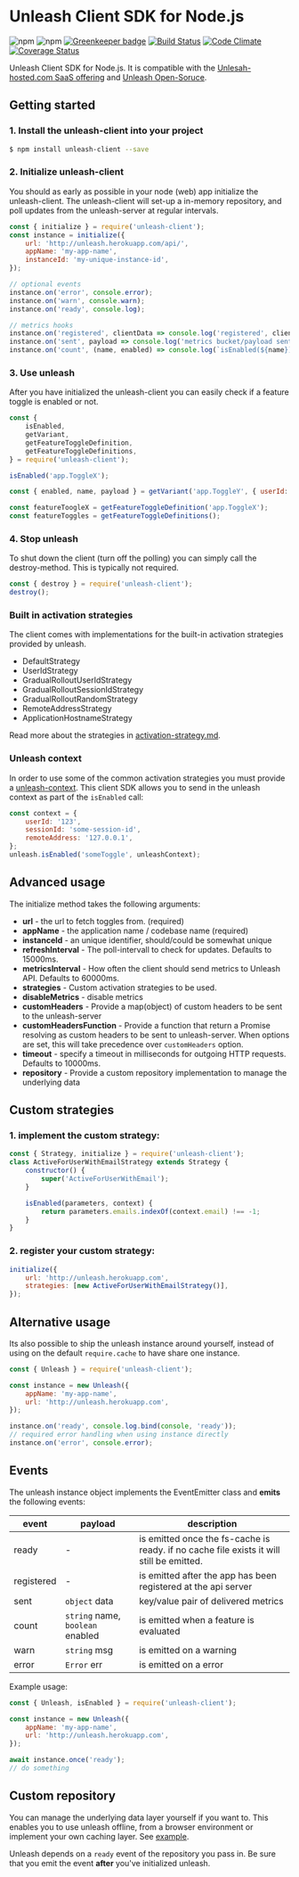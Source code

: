 # Unleash Client SDK for Node.js

![npm](https://img.shields.io/npm/v/unleash-client)
![npm](https://img.shields.io/npm/dm/unleash-client)
[![Greenkeeper badge](https://badges.greenkeeper.io/Unleash/unleash-client-node.svg)](https://greenkeeper.io/)
[![Build Status](https://travis-ci.org/Unleash/unleash-client-node.svg?branch=master)](https://travis-ci.org/Unleash/unleash-client-node)
[![Code Climate](https://codeclimate.com/github/Unleash/unleash-client-node/badges/gpa.svg)](https://codeclimate.com/github/Unleash/unleash-client-node)
[![Coverage Status](https://coveralls.io/repos/github/Unleash/unleash-client-node/badge.svg?branch=master)](https://coveralls.io/github/Unleash/unleash-client-node?branch=master)

Unleash Client SDK for Node.js. It is compatible with the [Unlesah-hosted.com SaaS offering](https://www.unleash-hosted.com/) and [Unleash Open-Soruce](https://github.com/finn-no/unleash).

## Getting started

### 1. Install the unleash-client into your project

```bash
$ npm install unleash-client --save
```

### 2. Initialize unleash-client

You should as early as possible in your node (web) app initialize the unleash-client. The
unleash-client will set-up a in-memory repository, and poll updates from the unleash-server at
regular intervals.

```js
const { initialize } = require('unleash-client');
const instance = initialize({
    url: 'http://unleash.herokuapp.com/api/',
    appName: 'my-app-name',
    instanceId: 'my-unique-instance-id',
});

// optional events
instance.on('error', console.error);
instance.on('warn', console.warn);
instance.on('ready', console.log);

// metrics hooks
instance.on('registered', clientData => console.log('registered', clientData));
instance.on('sent', payload => console.log('metrics bucket/payload sent', payload));
instance.on('count', (name, enabled) => console.log(`isEnabled(${name}) returned ${enabled}`));
```

### 3. Use unleash

After you have initialized the unleash-client you can easily check if a feature toggle is enabled or
not.

```js
const {
    isEnabled,
    getVariant,
    getFeatureToggleDefinition,
    getFeatureToggleDefinitions,
} = require('unleash-client');

isEnabled('app.ToggleX');

const { enabled, name, payload } = getVariant('app.ToggleY', { userId: '1234' });

const featureToogleX = getFeatureToggleDefinition('app.ToggleX');
const featureToggles = getFeatureToggleDefinitions();
```

### 4. Stop unleash

To shut down the client (turn off the polling) you can simply call the destroy-method. This is
typically not required.

```js
const { destroy } = require('unleash-client');
destroy();
```

### Built in activation strategies

The client comes with implementations for the built-in activation strategies provided by unleash.

-   DefaultStrategy
-   UserIdStrategy
-   GradualRolloutUserIdStrategy
-   GradualRolloutSessionIdStrategy
-   GradualRolloutRandomStrategy
-   RemoteAddressStrategy
-   ApplicationHostnameStrategy

Read more about the strategies in
[activation-strategy.md](https://github.com/Unleash/unleash/blob/master/docs/activation-strategies.md).

### Unleash context

In order to use some of the common activation strategies you must provide a
[unleash-context](https://github.com/Unleash/unleash/blob/master/docs/unleash-context.md). This
client SDK allows you to send in the unleash context as part of the `isEnabled` call:

```javascript
const context = {
    userId: '123',
    sessionId: 'some-session-id',
    remoteAddress: '127.0.0.1',
};
unleash.isEnabled('someToggle', unleashContext);
```

## Advanced usage

The initialize method takes the following arguments:

-   **url** - the url to fetch toggles from. (required)
-   **appName** - the application name / codebase name (required)
-   **instanceId** - an unique identifier, should/could be somewhat unique
-   **refreshInterval** - The poll-intervall to check for updates. Defaults to 15000ms.
-   **metricsInterval** - How often the client should send metrics to Unleash API. Defaults to
    60000ms.
-   **strategies** - Custom activation strategies to be used.
-   **disableMetrics** - disable metrics
-   **customHeaders** - Provide a map(object) of custom headers to be sent to the unleash-server
-   **customHeadersFunction** - Provide a function that return a Promise resolving as custom headers
    to be sent to unleash-server. When options are set, this will take precedence over
    `customHeaders` option.
-   **timeout** - specify a timeout in milliseconds for outgoing HTTP requests. Defaults to 10000ms.
-   **repository** - Provide a custom repository implementation to manage the underlying data

## Custom strategies

### 1. implement the custom strategy:

```js
const { Strategy, initialize } = require('unleash-client');
class ActiveForUserWithEmailStrategy extends Strategy {
    constructor() {
        super('ActiveForUserWithEmail');
    }

    isEnabled(parameters, context) {
        return parameters.emails.indexOf(context.email) !== -1;
    }
}
```

### 2. register your custom strategy:

```js
initialize({
    url: 'http://unleash.herokuapp.com',
    strategies: [new ActiveForUserWithEmailStrategy()],
});
```

## Alternative usage

Its also possible to ship the unleash instance around yourself, instead of using on the default
`require.cache` to have share one instance.

```js
const { Unleash } = require('unleash-client');

const instance = new Unleash({
    appName: 'my-app-name',
    url: 'http://unleash.herokuapp.com',
});

instance.on('ready', console.log.bind(console, 'ready'));
// required error handling when using instance directly
instance.on('error', console.error);
```

## Events

The unleash instance object implements the EventEmitter class and **emits** the following events:

| event      | payload                          | description                                                                              |
| ---------- | -------------------------------- | ---------------------------------------------------------------------------------------- |
| ready      | -                                | is emitted once the fs-cache is ready. if no cache file exists it will still be emitted. |
| registered | -                                | is emitted after the app has been registered at the api server                           |
| sent       | `object` data                    | key/value pair of delivered metrics                                                      |
| count      | `string` name, `boolean` enabled | is emitted when a feature is evaluated                                                   |
| warn       | `string` msg                     | is emitted on a warning                                                                  |
| error      | `Error` err                      | is emitted on a error                                                                    |

Example usage:

```js
const { Unleash, isEnabled } = require('unleash-client');

const instance = new Unleash({
    appName: 'my-app-name',
    url: 'http://unleash.herokuapp.com',
});

await instance.once('ready');
// do something
```

## Custom repository

You can manage the underlying data layer yourself if you want to. This enables you to use unleash
offline, from a browser environment or implement your own caching layer. See
[example](examples/custom_repository.js).

Unleash depends on a `ready` event of the repository you pass in. Be sure that you emit the event
**after** you've initialized unleash.
